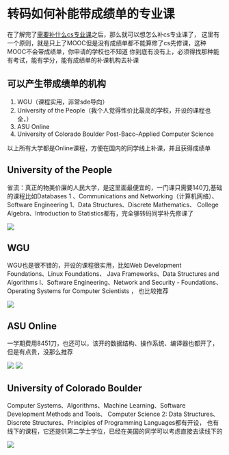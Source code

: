 # 转码如何补能带成绩单的专业课
在了解完了[需要补什么cs专业课](转码需要补的专业课.md)之后，那么就可以想怎么补cs专业课了，
这里有一个原则，就是只上了MOOC但是没有成绩单都不能算修了cs先修课，这种MOOC不会带成绩单，你申请的学校也不知道
你到底有没有上，必须得找那种能有考试，能有学分，能有成绩单的补课机构去补课

## 可以产生带成绩单的机构
1. WGU（课程实用，非常sde导向）
2. University of the People（我个人觉得性价比最高的学校，开设的课程也全，）
3. ASU Online
4. University of Colorado Boulder Post-Bacc–Applied Computer Science

以上所有大学都是Online课程，方便在国内的同学线上补课，并且获得成绩单
## University of the People

省流：真正的物美价廉的人民大学，是这里面最便宜的，一门课只需要140刀,基础的课程比如Databases 1
、Communications and Networking（计算机网络）、Software Engineering 1、Data Structures、Discrete Mathematics、
College Algebra、Introduction to Statistics都有，完全够转码同学补先修课了


![](/img/1.png)

## WGU
WGU也是很不错的，开设的课程很实用，比如Web Development Foundations、Linux Foundations、
Java Frameworks、Data Structures and Algorithms I、Software Engineering、Network and Security - Foundations、Operating Systems for Computer Scientists
， 也比较推荐

![](/img/WGUcourses.png)

## ASU Online
一学期费用8451刀，也还可以，该开的数据结构、操作系统、编译器也都开了，但是有点贵，没那么推荐

![](/img/2.png)
![](/img/3.png)



## University of Colorado Boulder 
Computer Systems、Algorithms、Machine Learning、Software Development Methods and Tools、
Computer Science 2: Data Structures、Discrete Structures、Principles of Programming Languages都有开设，
也有线下的课程，它还提供第二学士学位，已经在美国的同学可以考虑直接去读线下的

![](/img/BoulderCourses.png)